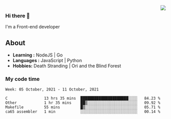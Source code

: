 <img align='right' src="https://github-readme-stats.vercel.app/api?username=strugglebak&show_icons=true">

### Hi there 👋

I'm a Front-end developer

## About

-  **Learning :** NodeJS | Go
-  **Languages :** JavaScript | Python
-  **Hobbies:** Death Stranding | Ori and the Blind Forest

### My code time

<!--START_SECTION:waka-->
```text
Week: 05 October, 2021 - 11 October, 2021

C                13 hrs 35 mins  █████████████████████░░░░   84.23 % 
Other            1 hr 35 mins    ██▒░░░░░░░░░░░░░░░░░░░░░░   09.92 % 
Makefile         55 mins         █▒░░░░░░░░░░░░░░░░░░░░░░░   05.71 % 
ca65 assembler   1 min           ░░░░░░░░░░░░░░░░░░░░░░░░░   00.14 % 
```
<!--END_SECTION:waka-->
